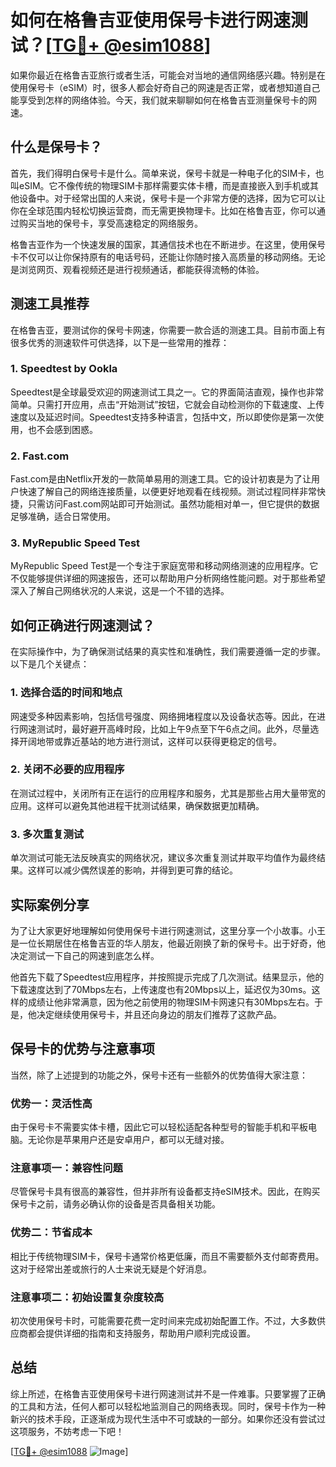 # 如何在格鲁吉亚使用保号卡进行网速测试？[[TG💪+ @esim1088](https://t.me/s/esim1088)]

如果你最近在格鲁吉亚旅行或者生活，可能会对当地的通信网络感兴趣。特别是在使用保号卡（eSIM）时，很多人都会好奇自己的网速是否正常，或者想知道自己能享受到怎样的网络体验。今天，我们就来聊聊如何在格鲁吉亚测量保号卡的网速。

## 什么是保号卡？

首先，我们得明白保号卡是什么。简单来说，保号卡就是一种电子化的SIM卡，也叫eSIM。它不像传统的物理SIM卡那样需要实体卡槽，而是直接嵌入到手机或其他设备中。对于经常出国的人来说，保号卡是一个非常方便的选择，因为它可以让你在全球范围内轻松切换运营商，而无需更换物理卡。比如在格鲁吉亚，你可以通过购买当地的保号卡，享受高速稳定的网络服务。

格鲁吉亚作为一个快速发展的国家，其通信技术也在不断进步。在这里，使用保号卡不仅可以让你保持原有的电话号码，还能让你随时接入高质量的移动网络。无论是浏览网页、观看视频还是进行视频通话，都能获得流畅的体验。

## 测速工具推荐

在格鲁吉亚，要测试你的保号卡网速，你需要一款合适的测速工具。目前市面上有很多优秀的测速软件可供选择，以下是一些常用的推荐：

### 1. Speedtest by Ookla

Speedtest是全球最受欢迎的网速测试工具之一。它的界面简洁直观，操作也非常简单。只需打开应用，点击“开始测试”按钮，它就会自动检测你的下载速度、上传速度以及延迟时间。Speedtest支持多种语言，包括中文，所以即使你是第一次使用，也不会感到困惑。

### 2. Fast.com

Fast.com是由Netflix开发的一款简单易用的测速工具。它的设计初衷是为了让用户快速了解自己的网络连接质量，以便更好地观看在线视频。测试过程同样非常快捷，只需访问Fast.com网站即可开始测试。虽然功能相对单一，但它提供的数据足够准确，适合日常使用。

### 3. MyRepublic Speed Test

MyRepublic Speed Test是一个专注于家庭宽带和移动网络测速的应用程序。它不仅能够提供详细的网速报告，还可以帮助用户分析网络性能问题。对于那些希望深入了解自己网络状况的人来说，这是一个不错的选择。

## 如何正确进行网速测试？

在实际操作中，为了确保测试结果的真实性和准确性，我们需要遵循一定的步骤。以下是几个关键点：

### 1. 选择合适的时间和地点

网速受多种因素影响，包括信号强度、网络拥堵程度以及设备状态等。因此，在进行网速测试时，最好避开高峰时段，比如上午9点至下午6点之间。此外，尽量选择开阔地带或靠近基站的地方进行测试，这样可以获得更稳定的信号。

### 2. 关闭不必要的应用程序

在测试过程中，关闭所有正在运行的应用程序和服务，尤其是那些占用大量带宽的应用。这样可以避免其他进程干扰测试结果，确保数据更加精确。

### 3. 多次重复测试

单次测试可能无法反映真实的网络状况，建议多次重复测试并取平均值作为最终结果。这样可以减少偶然误差的影响，并得到更可靠的结论。

## 实际案例分享

为了让大家更好地理解如何使用保号卡进行网速测试，这里分享一个小故事。小王是一位长期居住在格鲁吉亚的华人朋友，他最近刚换了新的保号卡。出于好奇，他决定测试一下自己的网速到底怎么样。

他首先下载了Speedtest应用程序，并按照提示完成了几次测试。结果显示，他的下载速度达到了70Mbps左右，上传速度也有20Mbps以上，延迟仅为30ms。这样的成绩让他非常满意，因为他之前使用的物理SIM卡网速只有30Mbps左右。于是，他决定继续使用保号卡，并且还向身边的朋友们推荐了这款产品。

## 保号卡的优势与注意事项

当然，除了上述提到的功能之外，保号卡还有一些额外的优势值得大家注意：

### 优势一：灵活性高

由于保号卡不需要实体卡槽，因此它可以轻松适配各种型号的智能手机和平板电脑。无论你是苹果用户还是安卓用户，都可以无缝对接。

### 注意事项一：兼容性问题

尽管保号卡具有很高的兼容性，但并非所有设备都支持eSIM技术。因此，在购买保号卡之前，请务必确认你的设备是否具备相关功能。

### 优势二：节省成本

相比于传统物理SIM卡，保号卡通常价格更低廉，而且不需要额外支付邮寄费用。这对于经常出差或旅行的人士来说无疑是个好消息。

### 注意事项二：初始设置复杂度较高

初次使用保号卡时，可能需要花费一定时间来完成初始配置工作。不过，大多数供应商都会提供详细的指南和支持服务，帮助用户顺利完成设置。

## 总结

综上所述，在格鲁吉亚使用保号卡进行网速测试并不是一件难事。只要掌握了正确的工具和方法，任何人都可以轻松地监测自己的网络表现。同时，保号卡作为一种新兴的技术手段，正逐渐成为现代生活中不可或缺的一部分。如果你还没有尝试过这项服务，不妨考虑一下吧！

[[TG💪+ @esim1088](https://t.me/s/esim1088) ![Image](https://i.postimg.cc/4NQfJmqS/Snipaste-2025-05-13-00-14-12.png)]